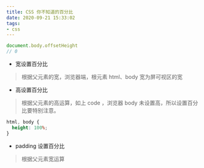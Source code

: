 ```yaml
---
title: CSS 你不知道的百分比
date: 2020-09-21 15:33:02
tags:
- css
---
```


```javascript
document.body.offsetHeight
// 0
```
* 宽设置百分比
> 根据父元素的宽，浏览器端，根元素 html、body 宽为屏可视区的宽

* 高设置百分比
> 根据父元素的高运算，如上 code ，浏览器 body 未设置高，所以设置百分比要特别注意。

```CSS
html, body {
  height: 100%;
}
```

* padding 设置百分比
> 根据父元素宽运算
